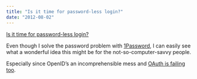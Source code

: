 ```yaml
---
title: "Is it time for password-less login?"
date: "2012-08-02"
---
```


[Is it time for password-less login?](http://notes.xoxco.com/post/27999787765/is-it-time-for-password-less-login)

Even though I solve the password problem with [1Password](https://agilebits.com/onepassword), I can easily see what a wonderful idea this might be for the not-so-computer-savvy people.

Especially since OpenID’s an incomprehensible mess and [OAuth is failing too](http://hueniverse.com/2012/07/oauth-2-0-and-the-road-to-hell/).
